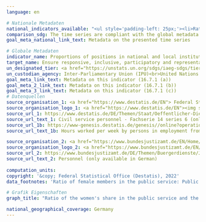 ```yaml
---
language: en    

# Nationale Metadaten    
national_indicators_available: "<ul style='padding-left: 25px;'><li>Ratio of female members in the public service</li> <li> Ratio of female members in the judiciary</li></ul>"    
comparison_sdg: The time series are compliant with the global metadata.    
goal_meta_national_link_text: Metadata on the presented time series    

# Globale Metadaten    
indicator_name: Proportions of positions in national and local institutions, including (a) the legislatures; (b) the public service; and (c) the judiciary, compared to national distributions, by sex, age, persons with disabilities and population groups    
target_name: Ensure responsive, inclusive, participatory and representative decision-making at all levels    
un_designated_tier: <a href="https://unstats.un.org/sdgs/iaeg-sdgs/tier-classification/" title="Click here for more information on the UN tier classification."  target="_blank">Tier I/II</a>    
un_custodian_agency: Inter-Parliamentary Union (IPU)<br>United Nations Development Programme (UNDP)    
goal_meta_link_text: Metadata on this indicator (16.7.1 (a))    
goal_meta_2_link_text: Metadata on this indicator (16.7.1 (b))    
goal_meta_3_link_text: Metadata on this indicator (16.7.1 (c))        
# Datenquellen
source_organisation_1: <a href="https://www.destatis.de/EN"> Federal Statistical Office (Destatis) </a>
source_organisation_logo_1: <a href="https://www.destatis.de/EN"><img src="https://g205sdgs.github.io/sdg-indicators/public/OrgImgEn/destatis.png" alt="Logo destatis" style="height:60px; width:148px"/></a>
source_url_1: https://www.destatis.de/DE/Themen/Staat/Oeffentlicher-Dienst/Publikationen/Downloads-Oeffentlicher-Dienst/personal-oeffentlicher-dienst-2140600207004.html
source_url_text_1: Civil service personnel - Fachserie 14 series 6 (only available in German)
source_url_1b: https://www-genesis.destatis.de/genesis//online?operation=table&code=12211-0009&bypass=true&levelindex=1&levelid=1631708611371#abreadcrumb
source_url_text_1b: Hours worked per week by persons in employment from primary residence households – GENESIS online 12211-0009

source_organisation_2: <a href="https://www.bundesjustizamt.de/EN/Home/homepage_node.html"> Federal Office of Justice </a>
source_organisation_logo_2: <a href="https://www.bundesjustizamt.de/EN/Home/homepage_node.html"><img src="https://g205sdgs.github.io/sdg-indicators/public/OrgImgEn/bafj.png" alt="Logo bafj" style="height:60px; width:148px"/></a>
source_url_2: https://www.bundesjustizamt.de/DE/Themen/Buergerdienste/Justizstatistik/Personal/Personal_node.html
source_url_text_2: Personnel (only available in German)
    
computation_units:    
copyright: '&copy; Federal Statistical Office (Destatis), 2022'    
data_footnotes: 'Ratio of female members in the public service: Public sector personnel at the federal and Länder levels; in full-time equivalents of employees as of 30 June of the respective year.<br>• Ratio of female members in the judiciary: Denominator: Female labor force.'    

# Grafik Eigenschaften    
graph_title: "Ratio of the women's share in the public service and the judiciary to the total workforce"    

national_geographical_coverage: Germany    
---
```


<span></span>